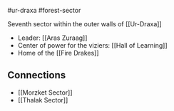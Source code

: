#ur-draxa #forest-sector

Seventh sector within the outer walls of [[Ur-Draxa]]

- Leader: [[Aras Zuraag]]
- Center of power for the viziers: [[Hall of Learning]]
- Home of the [[Fire Drakes]]

## Connections
- [[Morzket Sector]]
- [[Thalak Sector]]